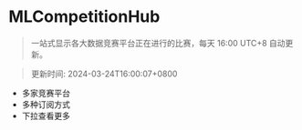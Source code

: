 # MLCompetitionHub

> 一站式显示各大数据竞赛平台正在进行的比赛，每天 16:00 UTC+8 自动更新。
  
> 更新时间: 2024-03-24T16:00:07+0800 

* 多家竞赛平台
* 多种订阅方式
* 下拉查看更多